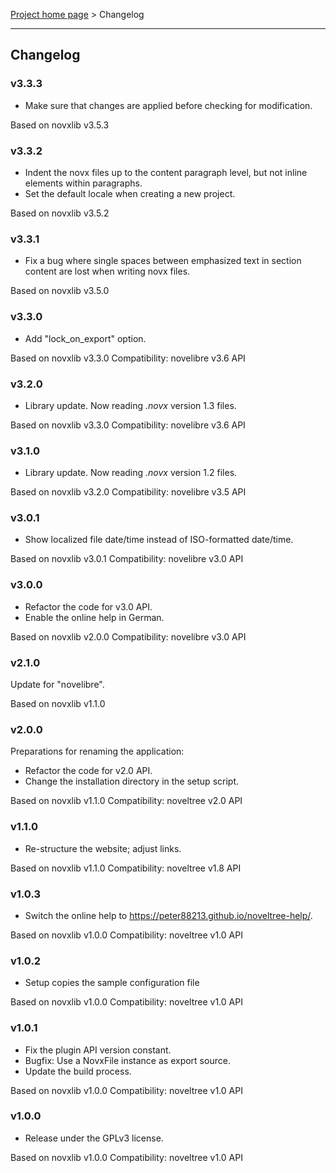 [Project home page](../) > Changelog

------------------------------------------------------------------------

## Changelog


### v3.3.3

- Make sure that changes are applied before checking for modification.

Based on novxlib v3.5.3

### v3.3.2

- Indent the novx files up to the content paragraph level, but not
inline elements within paragraphs.
- Set the default locale when creating a new project.

Based on novxlib v3.5.2

### v3.3.1

- Fix a bug where single spaces between emphasized text in section content are lost when writing novx files.

Based on novxlib v3.5.0

### v3.3.0

- Add "lock_on_export" option.

Based on novxlib v3.3.0
Compatibility: novelibre v3.6 API

### v3.2.0

- Library update. Now reading *.novx* version 1.3 files.

Based on novxlib v3.3.0
Compatibility: novelibre v3.6 API

### v3.1.0

- Library update. Now reading *.novx* version 1.2 files.

Based on novxlib v3.2.0
Compatibility: novelibre v3.5 API

### v3.0.1

- Show localized file date/time instead of ISO-formatted date/time.

Based on novxlib v3.0.1
Compatibility: novelibre v3.0 API

### v3.0.0

- Refactor the code for v3.0 API.
- Enable the online help in German.

Based on novxlib v2.0.0
Compatibility: novelibre v3.0 API

### v2.1.0

Update for "novelibre".

Based on novxlib v1.1.0

### v2.0.0

Preparations for renaming the application:
- Refactor the code for v2.0 API.
- Change the installation directory in the setup script.

Based on novxlib v1.1.0
Compatibility: noveltree v2.0 API

### v1.1.0

- Re-structure the website; adjust links.

Based on novxlib v1.1.0
Compatibility: noveltree v1.8 API

### v1.0.3

- Switch the online help to https://peter88213.github.io/noveltree-help/.

Based on novxlib v1.0.0
Compatibility: noveltree v1.0 API

### v1.0.2

- Setup copies the sample configuration file

Based on novxlib v1.0.0
Compatibility: noveltree v1.0 API

### v1.0.1

- Fix the plugin API version constant.
- Bugfix: Use a NovxFile instance as export source.
- Update the build process.

Based on novxlib v1.0.0
Compatibility: noveltree v1.0 API

### v1.0.0

- Release under the GPLv3 license.

Based on novxlib v1.0.0
Compatibility: noveltree v1.0 API
